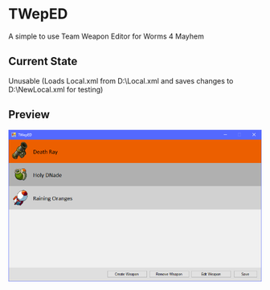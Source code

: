 # TWepED
A simple to use Team Weapon Editor for Worms 4 Mayhem

## Current State
Unusable (Loads Local.xml from D:\Local.xml and saves changes to D:\NewLocal.xml for testing)

## Preview
![Preview](/Repository/RepoScreenshot.png?raw=true)
